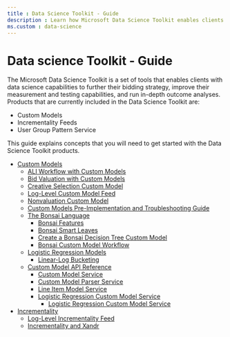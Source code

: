 ```yaml
---
title : Data Science Toolkit - Guide
description : Learn how Microsoft Data Science Toolkit enables clients with data science capabilities to further their bidding strategy, improve their measurement and testing capabilities, and run in-depth outcome analyses. 
ms.custom : data-science
---
```



# Data science Toolkit - Guide

The Microsoft Data Science Toolkit is a set of tools
that enables clients with data science capabilities to further their
bidding strategy, improve their measurement and testing capabilities,
and run in-depth outcome analyses. Products that are currently included
in the Data Science Toolkit are: 

- Custom Models
- Incrementality Feeds
- User Group Pattern Service

This guide explains concepts that you will need to get started with the
Data Science Toolkit products.

- [Custom Models](ali-workflow-with-custom-models.md)
  - [ALI Workflow with Custom Models](ali-workflow-with-custom-models.md)
  - [Bid Valuation with Custom Models](bid-valuation-with-custom-models.md)
  - [Creative Selection Custom Model](creative-selection-custom-model.md)
  - [Log-Level Custom Model Feed](log-level-custom-model-feed.md)
  - [Nonvaluation Custom Model](nonvaluation-custom-model.md)
  - [Custom Models Pre-Implementation and Troubleshooting
    Guide](custom-models-pre-implementation-and-troubleshooting-guide.md)
  - [The Bonsai Language](the-bonsai-language.md)
    - [Bonsai Features](bonsai-language-features.md)
    - [Bonsai Smart Leaves](bonsai-smart-leaves.md)
    - [Create a Bonsai Decision Tree Custom Model](create-a-bonsai-decision-tree-custom-model.md)
    - [Bonsai Custom Model Workflow](bonsai-custom-model-workflow.md)
  - [Logistic Regression Models](logistic-regression-models.md)
    - [Linear-Log Bucketing](linear-log-bucketing.md)
  - [Custom Model API Reference](custom-model-api-reference.md)
    - [Custom Model Service](custom-model-service.md)
    - [Custom Model Parser Service](custom-model-parser-service.md)
    - [Line Item Model Service](line-item-model-service.md)
    - [Logistic Regression Custom Model Service](logistic-regression-custom-model-service.md)
      - [Logistic Regression Custom Model Service](logistic-regression-model-api-resources.md)
- [Incrementality](incrementality.md)
  - [Log-Level Incrementality Feed](log-level-incrementality-feed.md)
  - [Incrementality and Xandr](incrementality-and-xandr.mdd)
